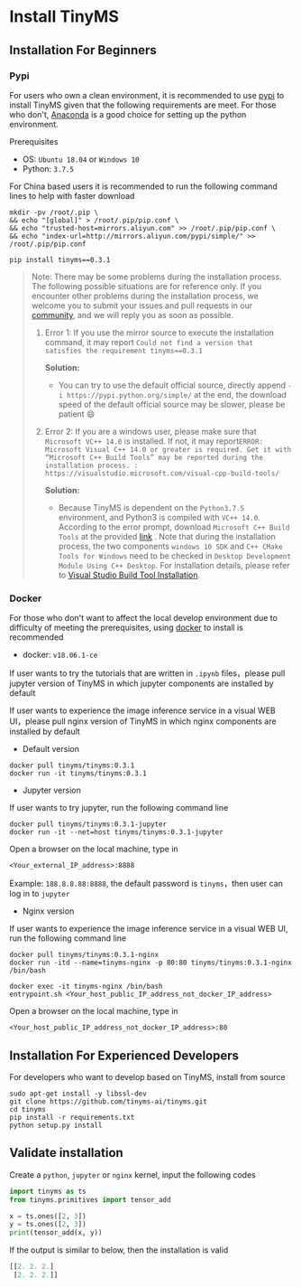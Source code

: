# Install TinyMS

## Installation For Beginners

### Pypi

For users who own a clean environment, it is recommended to use [pypi](https://pypi.org/) to install TinyMS given that the following requirements are meet. For those who don't, [Anaconda](https://www.anaconda.com/products/individual#Downloads) is a good choice for setting up the python environment.

Prerequisites

- OS: `Ubuntu 18.04` or `Windows 10`
- Python: `3.7.5`

For China based users it is recommended to run the following command lines to help with faster download

```shell
mkdir -pv /root/.pip \
&& echo "[global]" > /root/.pip/pip.conf \
&& echo "trusted-host=mirrors.aliyun.com" >> /root/.pip/pip.conf \
&& echo "index-url=http://mirrors.aliyun.com/pypi/simple/" >> /root/.pip/pip.conf
```

```shell
pip install tinyms==0.3.1
```

> Note: There may be some problems during the installation process. The following possible situations are for reference only. If you encounter other problems during the installation process, we welcome you  to submit your issues and pull requests in our [community](https://github.com/tinyms-ai/tinyms), and we will reply you as soon as possible.
>
> 1. Error 1: If you use the mirror source to execute the installation command, it may report `Could not find a version that satisfies the requirement tinyms==0.3.1`
>
>    **Solution:**
>
>    - You can try to use the default official source, directly append `-i https://pypi.python.org/simple/` at the end, the download speed of the default official source may be slower, please be patient :smile:
>
> 2. Error 2: If you are a windows user, please make sure that `Microsoft VC++ 14.0` is installed. If not, it may report`ERROR: Microsoft Visual C++ 14.0 or greater is required. Get it with “Microsoft C++ Build Tools” may be reported during the installation process. : https://visualstudio.microsoft.com/visual-cpp-build-tools/`
>
>    **Solution:**
>
>    - Because TinyMS is dependent on the `Python3.7.5` environment, and Python3 is compiled with `VC++ 14.0`. According to the error prompt, download `Microsoft C++ Build Tools` at the provided [link](https://visualstudio.microsoft.com/visual-cpp-build-tools/) . Note that during the installation process, the two components `windows 10 SDK` and `C++ CMake Tools for Windows` need to be checked in `Desktop Development Module Using C++ Desktop`. For installation details, please refer to [Visual Studio Build Tool Installation](https://devblogs.microsoft.com/cppblog/introducing-the-visual-studio-build-tools/).
>

### Docker

For those who don't want to affect the local develop environment due to difficulty of meeting the prerequisites, using [docker](https://www.docker.com/) to install is recommended

- docker: `v18.06.1-ce`

If user wants to try the tutorials that are written in `.ipynb` files，please pull jupyter version of TinyMS in which jupyter components are installed by default

If user wants to experience the image inference service in a visual WEB UI，please pull nginx version of TinyMS in which nginx components are installed by default


* Default version

```shell
docker pull tinyms/tinyms:0.3.1
docker run -it tinyms/tinyms:0.3.1
```

* Jupyter version

If user wants to try jupyter, run the following command line

```shell
docker pull tinyms/tinyms:0.3.1-jupyter
docker run -it --net=host tinyms/tinyms:0.3.1-jupyter
```

Open a browser on the local machine, type in

```
<Your_external_IP_address>:8888
```

Example: `188.8.8.88:8888`, the default password is `tinyms`，then user can log in to `jupyter`

* Nginx version

If user wants to experience the image inference service in a visual WEB UI, run the following command line

```shell
docker pull tinyms/tinyms:0.3.1-nginx
docker run -itd --name=tinyms-nginx -p 80:80 tinyms/tinyms:0.3.1-nginx /bin/bash

docker exec -it tinyms-nginx /bin/bash
entrypoint.sh <Your_host_public_IP_address_not_docker_IP_address>
```

Open a browser on the local machine, type in

```
<Your_host_public_IP_address_not_docker_IP_address>:80
```

## Installation For Experienced Developers

For developers who want to develop based on TinyMS, install from source

```shell
sudo apt-get install -y libssl-dev
git clone https://github.com/tinyms-ai/tinyms.git
cd tinyms
pip install -r requirements.txt
python setup.py install
```

## Validate installation

Create a `python`, `jupyter` or `nginx` kernel, input the following codes

```python
import tinyms as ts
from tinyms.primitives import tensor_add

x = ts.ones([2, 3])
y = ts.ones([2, 3])
print(tensor_add(x, y))
```

If the output is similar to below, then the installation is valid

```python
[[2. 2. 2.]
 [2. 2. 2.]]
```
